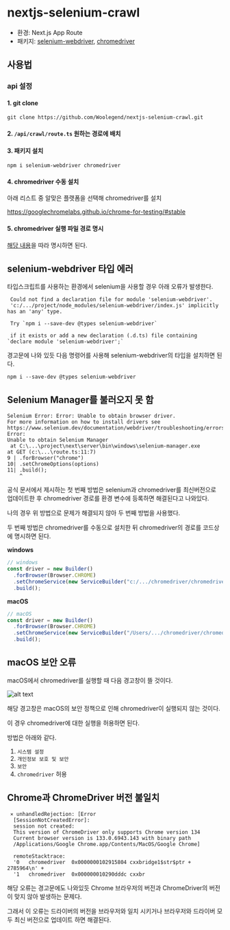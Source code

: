# nextjs-selenium-crawl

- 환경: Next.js App Route
- 패키지: [selenium-webdriver](https://www.npmjs.com/package/selenium-webdriver), [chromedriver](https://googlechromelabs.github.io/chrome-for-testing/#stable)

## 사용법

### api 설정

#### 1. git clone

```
git clone https://github.com/Woolegend/nextjs-selenium-crawl.git
```

#### 2. `/api/crawl/route.ts` 원하는 경로에 배치

#### 3. 패키지 설치

```
npm i selenium-webdriver chromedriver
```

#### 4. chromedriver 수동 설치

아래 리스트 중 알맞은 플랫폼을 선택해 chromedriver를 설치

https://googlechromelabs.github.io/chrome-for-testing/#stable

#### 5. chromedriver 실행 파일 경로 명시

[해당 내용](#selenium-manager를-불러오지-못-함)을 따라 명시하면 된다.

## selenium-webdriver 타입 에러

타입스크립트를 사용하는 환경에서 selenium을 사용할 경우 아래 오류가 발생한다.

```
 Could not find a declaration file for module 'selenium-webdriver'.
 'c:/.../project/node_modules/selenium-webdriver/index.js' implicitly has an 'any' type.

 Try `npm i --save-dev @types selenium-webdriver`

 if it exists or add a new declaration (.d.ts) file containing `declare module 'selenium-webdriver';`
```

경고문에 나와 있듯 다음 명령어를 사용해 selenium-webdriver의 타입을 설치하면 된다.

```
npm i --save-dev @types selenium-webdriver
```

## Selenium Manager를 불러오지 못 함

```
Selenium Error: Error: Unable to obtain browser driver.
For more information on how to install drivers see
https://www.selenium.dev/documentation/webdriver/troubleshooting/errors/driver_location/. Error:
Unable to obtain Selenium Manager
 at C:\...\project\next\server\bin\windows\selenium-manager.exe
at GET (c:\...\route.ts:11:7)
9 | .forBrowser("chrome")
10| .setChromeOptions(options)
11| .build();
    ^
```

공식 문서에서 제시하는 첫 번째 방법은 selenium과 chromedriver를 최신버전으로 업데이트한 후 chromedriver 경로를 환경 변수에 등록하면 해결된다고 나와있다.

나의 경우 위 방법으로 문제가 해결되지 않아 두 번째 방법을 사용했다.

두 번째 방법은 chromedriver를 수동으로 설치한 뒤 chromedriver의 경로를 코드상에 명시하면 된다.

**windows**

```ts
// windows
const driver = new Builder()
  .forBrowser(Browser.CHROME)
  .setChromeService(new ServiceBuilder("c:/.../chromedriver/chromedriver.exe"))
  .build();
```

**macOS**

```ts
// macOS
const driver = new Builder()
  .forBrowser(Browser.CHROME)
  .setChromeService(new ServiceBuilder("/Users/.../chromedriver/chromedriver"))
  .build();
```

## macOS 보안 오류

macOS에서 chromedriver를 실행할 때 다음 경고창이 뜰 것이다.

![alt text](<스크린샷 2025-03-11 오후 2.36.10.png>)

해당 경고창은 macOS의 보안 정책으로 인해 chromedriver이 실행되지 않는 것이다.

이 경우 chromedriver에 대한 실행을 허용하면 된다.

방법은 아래와 같다.

1. `시스템 설정`
2. `개인정보 보호 및 보안`
3. `보안`
4. `chromedriver` 허용

## Chrome과 ChromeDriver 버전 불일치

```
 ⨯ unhandledRejection: [Error
  [SessionNotCreatedError]:
  session not created:
  This version of ChromeDriver only supports Chrome version 134
  Current browser version is 133.0.6943.143 with binary path
  /Applications/Google Chrome.app/Contents/MacOS/Google Chrome]

  remoteStacktrace:
  '0   chromedriver  0x0000000102915804 cxxbridge1$str$ptr + 2785964\n' +
  '1   chromedriver  0x000000010290dddc cxxbr
```

해당 오류는 경고문에도 나와있듯 Chrome 브라우저의 버전과 ChromeDriver의 버전이 맞지 않아 발생하는 문제다.

그래서 이 오류는 드라이버의 버전을 브라우저와 일치 시키거나 브라우저와 드라이버 모두 최신 버전으로 업데이트 하면 해결된다.
